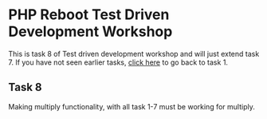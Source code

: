 # PHP Reboot Test Driven Development Workshop

This is task 8 of Test driven development workshop and will just extend task 7. If you have not seen earlier tasks, [click here](README.md) to go back to task 1.

## Task 8

Making multiply functionality, with all task 1-7 must be working for multiply.